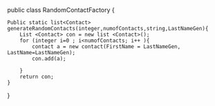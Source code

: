 public class RandomContactFactory {

    Public static list<Contact> generateRandomContacts(integer,numofContacts,string,LastNameGen){
        List <Contact> con = new list <Contact>();
        for (integer i=0 ; i<numofContacts; i++ ){
            contact a = new contact(FirstName = LastNameGen, LastName=LastNameGen);
            con.add(a);
            
        }
        return con; 
    }
}
